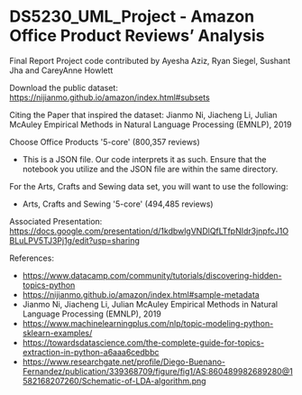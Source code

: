 # DS5230_UML_Project - Amazon Office Product Reviews’ Analysis
Final Report Project code contributed by Ayesha Aziz, Ryan Siegel, Sushant Jha and CareyAnne Howlett

Download the public dataset:
https://nijianmo.github.io/amazon/index.html#subsets

Citing the Paper that inspired the dataset:
Jianmo Ni, Jiacheng Li, Julian McAuley
Empirical Methods in Natural Language Processing (EMNLP), 2019

Choose Office Products '5-core' (800,357 reviews)
* This is a JSON file. Our code interprets it as such. Ensure that the notebook you utilize and the JSON file are within the same directory.

For the Arts, Crafts and Sewing data set, you will want to use the following:
* Arts, Crafts and Sewing '5-core' (494,485 reviews)

Associated Presentation:
https://docs.google.com/presentation/d/1kdbwlgVNDlQfLTfpNIdr3jnpfcJ1OBLuLPV5TJ3Pj1g/edit?usp=sharing

References:
* https://www.datacamp.com/community/tutorials/discovering-hidden-topics-python
* https://nijianmo.github.io/amazon/index.html#sample-metadata
* Jianmo Ni, Jiacheng Li, Julian McAuley Empirical Methods in Natural Language Processing (EMNLP), 2019
* https://www.machinelearningplus.com/nlp/topic-modeling-python-sklearn-examples/ 
* https://towardsdatascience.com/the-complete-guide-for-topics-extraction-in-python-a6aaa6cedbbc 
* https://www.researchgate.net/profile/Diego-Buenano-Fernandez/publication/339368709/figure/fig1/AS:860489982689280@1582168207260/Schematic-of-LDA-algorithm.png
